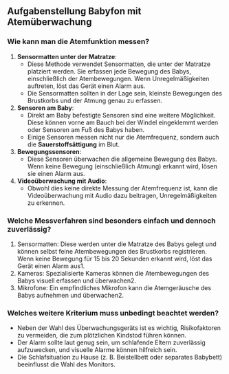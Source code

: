 ## Aufgabenstellung Babyfon mit Atemüberwachung
### Wie kann man die Atemfunktion messen?
1. **Sensormatten unter der Matratze**:
    - Diese Methode verwendet Sensormatten, die unter der Matratze platziert werden. Sie erfassen jede Bewegung des Babys, einschließlich der Atembewegungen. Wenn Unregelmäßigkeiten auftreten, löst das Gerät einen Alarm aus.
    - Die Sensormatten sollten in der Lage sein, kleinste Bewegungen des Brustkorbs und der Atmung genau zu erfassen.
2. **Sensoren am Baby**:
    - Direkt am Baby befestigte Sensoren sind eine weitere Möglichkeit. Diese können vorne am Bauch bei der Windel eingeklemmt werden oder Sensoren am Fuß des Babys haben.
    - Einige Sensoren messen nicht nur die Atemfrequenz, sondern auch die **Sauerstoffsättigung** im Blut.
3. **Bewegungssensoren**:
    - Diese Sensoren überwachen die allgemeine Bewegung des Babys. Wenn keine Bewegung (einschließlich Atmung) erkannt wird, lösen sie einen Alarm aus.
4. **Videoüberwachung mit Audio**:
    - Obwohl dies keine direkte Messung der Atemfrequenz ist, kann die Videoüberwachung mit Audio dazu beitragen, Unregelmäßigkeiten zu erkennen.
### Welche Messverfahren sind besonders einfach und dennoch zuverlässig? 
1. Sensormatten: Diese werden unter die Matratze des Babys gelegt und können selbst feine Atembewegungen des Brustkorbs registrieren. Wenn keine Bewegung für 15 bis 20 Sekunden erkannt wird, löst das Gerät einen Alarm aus1.
2. Kameras: Spezialisierte Kameras können die Atembewegungen des Babys visuell erfassen und überwachen2.
3. Mikrofone: Ein empfindliches Mikrofon kann die Atemgeräusche des Babys aufnehmen und überwachen2.

### Welches weitere Kriterium muss unbedingt beachtet werden?
- Neben der Wahl des Überwachungsgeräts ist es wichtig, Risikofaktoren zu vermeiden, die zum plötzlichen Kindstod führen können.
- Der Alarm sollte laut genug sein, um schlafende Eltern zuverlässig aufzuwecken, und visuelle Alarme können hilfreich sein.
- Die Schlafsituation zu Hause (z. B. Beistellbett oder separates Babybett) beeinflusst die Wahl des Monitors.
